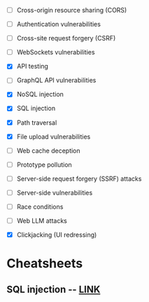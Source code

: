 * [ ] Cross-origin resource sharing (CORS)
* [ ] Authentication vulnerabilities
* [ ] Cross-site request forgery (CSRF)
* [ ] WebSockets vulnerabilities
* [X] API testing
* [ ] GraphQL API vulnerabilities
* [X] NoSQL injection
* [X] SQL injection
* [X] Path traversal
* [X] File upload vulnerabilities
* [ ] Web cache deception
* [ ] Prototype pollution
* [ ] Server-side request forgery (SSRF) attacks
* [ ] Server-side vulnerabilities
* [ ] Race conditions
* [ ] Web LLM attacks
* [X] Clickjacking (UI redressing)


# Cheatsheets
## SQL injection -- [LINK](https://portswigger.net/web-security/sql-injection/cheat-sheet)
